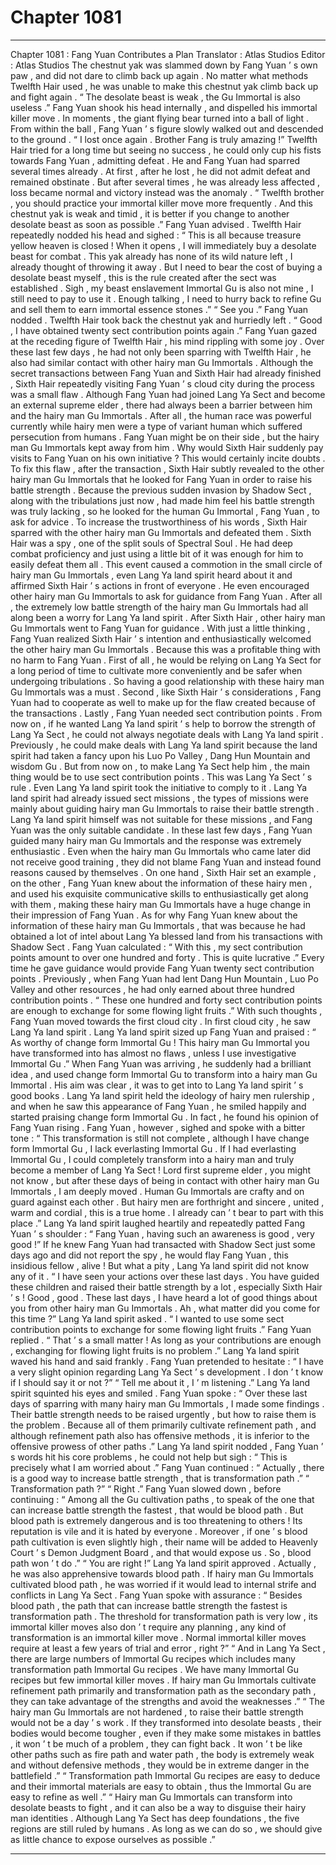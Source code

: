 
# Chapter 1081


---

Chapter 1081 : Fang Yuan Contributes a Plan
Translator :
Atlas Studios
Editor :
Atlas Studios
The chestnut yak was slammed down by Fang Yuan ’ s own paw , and did not dare to climb back up again .
No matter what methods Twelfth Hair used , he was unable to make this chestnut yak climb back up and fight again .
“ The desolate beast is weak , the Gu Immortal is also useless .” Fang Yuan shook his head internally , and dispelled his immortal killer move .
In moments , the giant flying bear turned into a ball of light .
From within the ball , Fang Yuan ’ s figure slowly walked out and descended to the ground .
“ I lost once again . Brother Fang is truly amazing !” Twelfth Hair tried for a long time but seeing no success , he could only cup his fists towards Fang Yuan , admitting defeat .
He and Fang Yuan had sparred several times already .
At first , after he lost , he did not admit defeat and remained obstinate . But after several times , he was already less affected , loss became normal and victory instead was the anomaly .
“ Twelfth brother , you should practice your immortal killer move more frequently . And this chestnut yak is weak and timid , it is better if you change to another desolate beast as soon as possible .” Fang Yuan advised .
Twelfth Hair repeatedly nodded his head and sighed : “ This is all because treasure yellow heaven is closed ! When it opens , I will immediately buy a desolate beast for combat . This yak already has none of its wild nature left , I already thought of throwing it away . But I need to bear the cost of buying a desolate beast myself , this is the rule created after the sect was established . Sigh , my beast enslavement Immortal Gu is also not mine , I still need to pay to use it . Enough talking , I need to hurry back to refine Gu and sell them to earn immortal essence stones .”
“ See you .” Fang Yuan nodded .
Twelfth Hair took back the chestnut yak and hurriedly left .
“ Good , I have obtained twenty sect contribution points again .” Fang Yuan gazed at the receding figure of Twelfth Hair , his mind rippling with some joy .
Over these last few days , he had not only been sparring with Twelfth Hair , he also had similar contact with other hairy man Gu Immortals .
Although the secret transactions between Fang Yuan and Sixth Hair had already finished , Sixth Hair repeatedly visiting Fang Yuan ’ s cloud city during the process was a small flaw .
Although Fang Yuan had joined Lang Ya Sect and become an external supreme elder , there had always been a barrier between him and the hairy man Gu Immortals .
After all , the human race was powerful currently while hairy men were a type of variant human which suffered persecution from humans .
Fang Yuan might be on their side , but the hairy man Gu Immortals kept away from him . Why would Sixth Hair suddenly pay visits to Fang Yuan on his own initiative ? This would certainly incite doubts .
To fix this flaw , after the transaction , Sixth Hair subtly revealed to the other hairy man Gu Immortals that he looked for Fang Yuan in order to raise his battle strength . Because the previous sudden invasion by Shadow Sect , along with the tribulations just now , had made him feel his battle strength was truly lacking , so he looked for the human Gu Immortal , Fang Yuan , to ask for advice .
To increase the trustworthiness of his words , Sixth Hair sparred with the other hairy man Gu Immortals and defeated them .
Sixth Hair was a spy , one of the split souls of Spectral Soul . He had deep combat proficiency and just using a little bit of it was enough for him to easily defeat them all .
This event caused a commotion in the small circle of hairy man Gu Immortals , even Lang Ya land spirit heard about it and affirmed Sixth Hair ’ s actions in front of everyone . He even encouraged other hairy man Gu Immortals to ask for guidance from Fang Yuan . After all , the extremely low battle strength of the hairy man Gu Immortals had all along been a worry for Lang Ya land spirit .
After Sixth Hair , other hairy man Gu Immortals went to Fang Yuan for guidance . With just a little thinking , Fang Yuan realized Sixth Hair ’ s intention and enthusiastically welcomed the other hairy man Gu Immortals .
Because this was a profitable thing with no harm to Fang Yuan .
First of all , he would be relying on Lang Ya Sect for a long period of time to cultivate more conveniently and be safer when undergoing tribulations . So having a good relationship with these hairy man Gu Immortals was a must .
Second , like Sixth Hair ’ s considerations , Fang Yuan had to cooperate as well to make up for the flaw created because of the transactions .
Lastly , Fang Yuan needed sect contribution points .
From now on , if he wanted Lang Ya land spirit ’ s help to borrow the strength of Lang Ya Sect , he could not always negotiate deals with Lang Ya land spirit .
Previously , he could make deals with Lang Ya land spirit because the land spirit had taken a fancy upon his Luo Po Valley , Dang Hun Mountain and wisdom Gu .
But from now on , to make Lang Ya Sect help him , the main thing would be to use sect contribution points .
This was Lang Ya Sect ’ s rule . Even Lang Ya land spirit took the initiative to comply to it .
Lang Ya land spirit had already issued sect missions , the types of missions were mainly about guiding hairy man Gu Immortals to raise their battle strength .
Lang Ya land spirit himself was not suitable for these missions , and Fang Yuan was the only suitable candidate .
In these last few days , Fang Yuan guided many hairy man Gu Immortals and the response was extremely enthusiastic .
Even when the hairy man Gu Immortals who came later did not receive good training , they did not blame Fang Yuan and instead found reasons caused by themselves .
On one hand , Sixth Hair set an example , on the other , Fang Yuan knew about the information of these hairy men , and used his exquisite communicative skills to enthusiastically get along with them , making these hairy man Gu Immortals have a huge change in their impression of Fang Yuan .
As for why Fang Yuan knew about the information of these hairy man Gu Immortals , that was because he had obtained a lot of intel about Lang Ya blessed land from his transactions with Shadow Sect .
Fang Yuan calculated : “ With this , my sect contribution points amount to over one hundred and forty . This is quite lucrative .”
Every time he gave guidance would provide Fang Yuan twenty sect contribution points .
Previously , when Fang Yuan had lent Dang Hun Mountain , Luo Po Valley and other resources , he had only earned about three hundred contribution points .
“ These one hundred and forty sect contribution points are enough to exchange for some flowing light fruits .” With such thoughts , Fang Yuan moved towards the first cloud city .
In first cloud city , he saw Lang Ya land spirit .
Lang Ya land spirit sized up Fang Yuan and praised : “ As worthy of change form Immortal Gu ! This hairy man Gu Immortal you have transformed into has almost no flaws , unless I use investigative Immortal Gu .”
When Fang Yuan was arriving , he suddenly had a brilliant idea , and used change form Immortal Gu to transform into a hairy man Gu Immortal .
His aim was clear , it was to get into to Lang Ya land spirit ’ s good books .
Lang Ya land spirit held the ideology of hairy men rulership , and when he saw this appearance of Fang Yuan , he smiled happily and started praising change form Immortal Gu . In fact , he found his opinion of Fang Yuan rising .
Fang Yuan , however , sighed and spoke with a bitter tone : “ This transformation is still not complete , although I have change form Immortal Gu , I lack everlasting Immortal Gu . If I had everlasting Immortal Gu , I could completely transform into a hairy man and truly become a member of Lang Ya Sect ! Lord first supreme elder , you might not know , but after these days of being in contact with other hairy man Gu Immortals , I am deeply moved . Human Gu Immortals are crafty and on guard against each other . But hairy men are forthright and sincere , united , warm and cordial , this is a true home . I already can ’ t bear to part with this place .”
Lang Ya land spirit laughed heartily and repeatedly patted Fang Yuan ’ s shoulder : “ Fang Yuan , having such an awareness is good , very good !”
If he knew Fang Yuan had transacted with Shadow Sect just some days ago and did not report the spy , he would flay Fang Yuan , this insidious fellow , alive !
But what a pity , Lang Ya land spirit did not know any of it .
“ I have seen your actions over these last days . You have guided these children and raised their battle strength by a lot , especially Sixth Hair ’ s ! Good , good . These last days , I have heard a lot of good things about you from other hairy man Gu Immortals . Ah , what matter did you come for this time ?” Lang Ya land spirit asked .
“ I wanted to use some sect contribution points to exchange for some flowing light fruits .” Fang Yuan replied .
“ That ’ s a small matter ! As long as your contributions are enough , exchanging for flowing light fruits is no problem .” Lang Ya land spirit waved his hand and said frankly .
Fang Yuan pretended to hesitate : “ I have a very slight opinion regarding Lang Ya Sect ’ s development . I don ’ t know if I should say it or not ?”
“ Tell me about it , I ’ m listening .” Lang Ya land spirit squinted his eyes and smiled .
Fang Yuan spoke : “ Over these last days of sparring with many hairy man Gu Immortals , I made some findings . Their battle strength needs to be raised urgently , but how to raise them is the problem . Because all of them primarily cultivate refinement path , and although refinement path also has offensive methods , it is inferior to the offensive prowess of other paths .”
Lang Ya land spirit nodded , Fang Yuan ’ s words hit his core problems , he could not help but sigh : “ This is precisely what I am worried about .”
Fang Yuan continued : “ Actually , there is a good way to increase battle strength , that is transformation path .”
“ Transformation path ?”
“ Right .” Fang Yuan slowed down , before continuing : “ Among all the Gu cultivation paths , to speak of the one that can increase battle strength the fastest , that would be blood path . But blood path is extremely dangerous and is too threatening to others ! Its reputation is vile and it is hated by everyone . Moreover , if one ’ s blood path cultivation is even slightly high , their name will be added to Heavenly Court ’ s Demon Judgment Board , and that would expose us . So , blood path won ’ t do .”
“ You are right !” Lang Ya land spirit approved .
Actually , he was also apprehensive towards blood path . If hairy man Gu Immortals cultivated blood path , he was worried if it would lead to internal strife and conflicts in Lang Ya Sect .
Fang Yuan spoke with assurance : “ Besides blood path , the path that can increase battle strength the fastest is transformation path . The threshold for transformation path is very low , its immortal killer moves also don ’ t require any planning , any kind of transformation is an immortal killer move . Normal immortal killer moves require at least a few years of trial and error , right ?”
“ And in Lang Ya Sect , there are large numbers of Immortal Gu recipes which includes many transformation path Immortal Gu recipes . We have many Immortal Gu recipes but few immortal killer moves . If hairy man Gu Immortals cultivate refinement path primarily and transformation path as the secondary path , they can take advantage of the strengths and avoid the weaknesses .”
“ The hairy man Gu Immortals are not hardened , to raise their battle strength would not be a day ’ s work . If they transformed into desolate beasts , their bodies would become tougher , even if they make some mistakes in battles , it won ’ t be much of a problem , they can fight back . It won ’ t be like other paths such as fire path and water path , the body is extremely weak and without defensive methods , they would be in extreme danger in the battlefield .”
“ Transformation path Immortal Gu recipes are easy to deduce and their immortal materials are easy to obtain , thus the Immortal Gu are easy to refine as well .”
“ Hairy man Gu Immortals can transform into desolate beasts to fight , and it can also be a way to disguise their hairy man identities . Although Lang Ya Sect has deep foundations , the five regions are still ruled by humans . As long as we can do so , we should give as little chance to expose ourselves as possible .”

---

